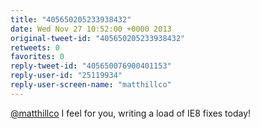 ```yaml
---
title: "405650205233938432"
date: Wed Nov 27 10:52:00 +0000 2013
original-tweet-id: "405650205233938432"
retweets: 0
favorites: 0
reply-tweet-id: "405650076900401153"
reply-user-id: "25119934"
reply-user-screen-name: "matthillco"
---
```

<a href="https://twitter.com/matthillco">@matthillco</a> I feel for you, writing a load of IE8 fixes today!
